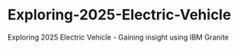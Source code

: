 # Exploring-2025-Electric-Vehicle
Exploring 2025 Electric Vehicle - Gaining insight using IBM Granite
